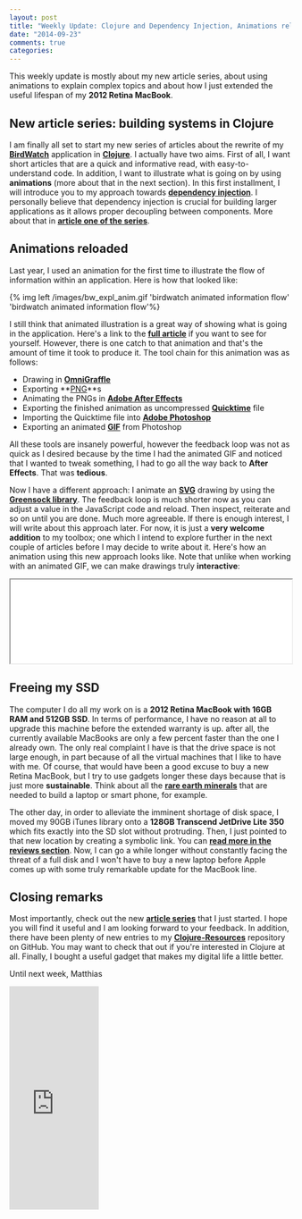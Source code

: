 ```yaml
---
layout: post
title: "Weekly Update: Clojure and Dependency Injection, Animations reloaded & freeing my SSD"
date: "2014-09-23"
comments: true
categories: 
---
```

This weekly update is mostly about my new article series, about using animations to explain complex topics and about how I just extended the useful lifespan of my **2012 Retina MacBook**.

<!-- more -->

## New article series: building systems in Clojure
I am finally all set to start my new series of articles about the rewrite of my **[BirdWatch](https://github.com/matthiasn/BirdWatch)** application in **[Clojure](http://clojure.org)**. I actually have two aims. First of all, I want short articles that are a quick and informative read, with easy-to-understand code. In addition, I want to illustrate what is going on by using **animations** (more about that in the next section). In this first installment, I will introduce you to my approach towards **[dependency injection](http://en.wikipedia.org/wiki/Dependency_injection)**. I personally believe that dependency injection is crucial for building larger applications as it allows proper decoupling between components. More about that in **[article one of the series](/blog/2014/09/24/Building-Systems-in-Clojure-1/)**.

## Animations reloaded
Last year, I used an animation for the first time to illustrate the flow of information within an application. Here is how that looked like:

{% img left /images/bw_expl_anim.gif 'birdwatch animated information flow' 'birdwatch animated information flow'%}

I still think that animated illustration is a great way of showing what is going in the application. Here's a link to the **[full article](/blog/2013/09/10/birdwatch-explained/)** if you want to see for yourself. However, there is one catch to that animation and that's the amount of time it took to produce it. The tool chain for this animation was as follows:

* Drawing in **[OmniGraffle](https://www.omnigroup.com/omnigraffle)**
* Exporting **[PNG](http://en.wikipedia.org/wiki/Portable_Network_Graphics)**s
* Animating the PNGs in **[Adobe After Effects](http://www.adobe.com/products/aftereffects.html)**
* Exporting the finished animation as uncompressed **[Quicktime](http://en.wikipedia.org/wiki/QuickTime)** file
* Importing the Quicktime file into **[Adobe Photoshop](http://www.adobe.com/products/photoshop.html)**
* Exporting an animated **[GIF](http://en.wikipedia.org/wiki/Graphics_Interchange_Format)** from Photoshop

All these tools are insanely powerful, however the feedback loop was not as quick as I desired because by the time I had the animated GIF and noticed that I wanted to tweak something, I had to go all the way back to **After Effects**. That was **tedious**.

Now I have a different approach: I animate an **[SVG](http://en.wikipedia.org/wiki/Scalable_Vector_Graphics)** drawing by using the **[Greensock library](https://greensock.com/)**. The feedback loop is much shorter now as you can adjust a value in the JavaScript code and reload. Then inspect, reiterate and so on until you are done. Much more agreeable. If there is enough interest, I will write about this approach later. For now, it is just a **very welcome addition** to my toolbox; one which I intend to explore further in the next couple of articles before I may decide to write about it. Here's how an animation using this new approach looks like. Note that unlike when working with an animated GIF, we can make drawings truly **interactive**:

<script language="javascript" type="text/javascript">
  function resizeIframe(obj) {
    obj.style.height = obj.contentWindow.document.body.scrollHeight + 'px';
    obj.style.width = obj.contentWindow.document.body.scrollWidth + 'px';
  }
</script>

<iframe width="100%;" src="/iframes/bw-anim/index.html" scrolling="no" onload="javascript:resizeIframe(this);" ></iframe>

## Freeing my SSD
The computer I do all my work on is a **2012 Retina MacBook with 16GB RAM and 512GB SSD**. In terms of performance, I have no reason at all to upgrade this machine before the extended warranty is up. after all, the currently available MacBooks are only a few percent faster than the one I already own. The only real complaint I have is that the drive space is not large enough, in part because of all the virtual machines that I like to have with me. Of course, that would have been a good excuse to buy a new Retina MacBook, but I try to use gadgets longer these days because that is just more **sustainable**. Think about all the **[rare earth minerals](http://en.wikipedia.org/wiki/Rare_earth_mineral)** that are needed to build a laptop or smart phone, for example.

The other day, in order to alleviate the imminent shortage of disk space, I moved my 90GB iTunes library onto a **128GB Transcend JetDrive Lite 350** which fits exactly into the SD slot without protruding. Then, I just pointed to that new location by creating a symbolic link. You can **[read more in the reviews section](/reviews/transcend-jetdrive-lite-350)**. Now, I can go a while longer without constantly facing the threat of a full disk and I won't have to buy a new laptop before Apple comes up with some truly remarkable update for the MacBook line.

## Closing remarks
Most importantly, check out the new **[article series](/blog/2014/09/24/Building-Systems-in-Clojure-1/)** that I just started. I hope you will find it useful and I am looking forward to your feedback. In addition, there have been plenty of new entries to my **[Clojure-Resources](https://github.com/matthiasn/Clojure-Resources)** repository on GitHub. You may want to check that out if you're interested in Clojure at all. Finally, I bought a useful gadget that makes my digital life a little better.

Until next week,
Matthias

<iframe width="160" height="400" src="https://leanpub.com/building-a-system-in-clojure/embed" frameborder="0" allowtransparency="true"></iframe>